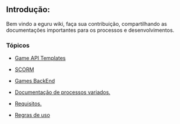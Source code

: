 <!-- TITLE: Home -->
<!-- SUBTITLE: A quick summary of Home -->

## Introdução:
Bem vindo a eguru wiki, faça sua contribuição, compartilhando as documentações importantes para os processos e desenvolvimentos.

### Tópicos

* [Game API Templates](game-api-templates/home)

* [SCORM](scorm/home)

* [Games BackEnd](backEnd/home)

* [Documentação de processos variados.](other_stuff/home)

* [Requisitos.](requisitos/home)

* [Regras de uso](leiame)
